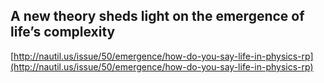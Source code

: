## A new theory sheds light on the emergence of life’s complexity
  
  [http://nautil.us/issue/50/emergence/how-do-you-say-life-in-physics-rp](http://nautil.us/issue/50/emergence/how-do-you-say-life-in-physics-rp)